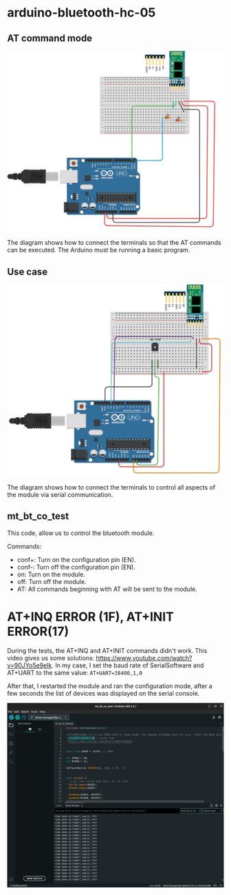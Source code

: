 # arduino-bluetooth-hc-05

## AT command mode
![image info](./docs/images/g112462.png)

The diagram shows how to connect the terminals so that the AT commands can be executed.
The Arduino must be running a basic program.

## Use case
![image info](./docs/images/g112462-2.png)

The diagram shows how to connect the terminals to control all aspects of the module via serial communication.

## mt_bt_co_test

This code, allow us to control the bluetooth module.

Commands:

- conf+: Turn on the configuration pin (EN).
- conf-: Turn off the configuration pin (EN).
- on: Turn on the module.
- off: Turn off the module.
- AT: All commands beginning with AT will be sent to the module.

# AT+INQ ERROR (1F), AT+INIT ERROR(17)

During the tests, the AT+INQ and AT+INIT commands didn't work. This video gives us some solutions: https://www.youtube.com/watch?v=90JYo5e9eIk. In my case, I set the baud rate of SerialSoftware and AT+UART to the same value: ```AT+UART=38400,1,0```

After that, I restarted the module and ran the configuration mode, after a few seconds the list of devices was displayed on the serial console.

![image info](./docs/images/scr.png)